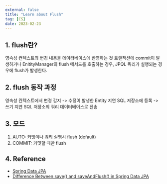 ```yaml
---
external: false
title: "Learn about Flush"
tag: [CS]
date: 2023-02-23
---
```


## 1. flush란?

영속성 컨텍스트의 변경 내용을 데이터베이스에 반영하는 것
트랜잭션에 commit이 발생하거나 EnitityManager의 flush 메서드를 호출하는 경우, JPQL 쿼리가 실행되는 경우에 flush가 발생한다.

## 2. flush 동작 과정

영속성 컨텍스트에서 변경 감지 -> 수정이 발생한 Entity 지연 SQL 저장소에 등록 -> 쓰기 지연 SQL 저장소의 쿼리 데이터베이스로 전송

## 3. 모드

1. AUTO: 커밋이나 쿼리 실행시 flush (default)
2. COMMIT: 커밋할 때만 flush

## 4. Reference

- [Spring Data JPA](https://docs.spring.io/spring-data/jpa/docs/current/reference/html/)
- [Difference Between save() and saveAndFlush() in Spring Data JPA](https://www.baeldung.com/spring-data-jpa-save-saveandflush)
